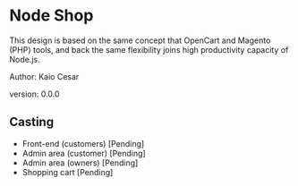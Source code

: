Node Shop
==============

This design is based on the same concept that OpenCart and Magento (PHP) tools, and back the same flexibility joins high productivity capacity of Node.js.

Author: Kaio Cesar 

version: 0.0.0

## Casting
- Front-end (customers) [Pending]
- Admin area (customer) [Pending]
- Admin area (owners)   [Pending]
- Shopping cart         [Pending]

